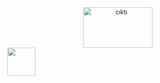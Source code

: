 <center><a href="https://www.youtube.com/channel/UCx2JqejbckkgOOwU4zraQiA/videos">
    <img width="157.4" height="91.5" src="https://s1.imghub.io/DGfVH.png" alt="cıktı" border="0"></img>
</a></center>
<a href="https://www.linkedin.com/in/coskunersoft/">
    <i class="icon-linkedin"><img width="64" height="64" src="https://upload.wikimedia.org/wikipedia/commons/e/e9/Linkedin_icon.svg"></i>
 </a>
